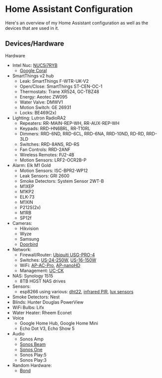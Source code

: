 # Home Assistant Configuration

Here's an overview of my Home Assistant configuration as well as the devices that are used in it.

## Devices/Hardware

Hardware

* Intel Nuc: [NUC5i7RYB](https://www.intel.com/content/dam/support/us/en/documents/boardsandkits/NUC5i7RYB_NUC5i7RYBR_TechProdSpec.pdf)
  * [Google Coral](https://coral.withgoogle.com/products/accelerator)
* SmartThings v2 hub
  * Leak: SmartThings F-WTR-UK-V2
  * Open/Close: SmartThings ST-CEN-OC-1
  * Thermostats: Trane XR524, GC-TBZ48
  * Energy: Aeotec ZW095
  * Water Valve: DMWV1
  * Motion Switch: GE 26931
  * Locks: BE469(2x)
* Lighting: Lutron RadioRA2
  * Repeaters: RR-MAIN-REP-WH, RR-AUX-REP-WH
  * Keypads: RRD-HN6BRL, RR-T10RL
  * Dimmers: RRD-6ND, RRD-6CL, RRD-6NA, RRD-10ND, RD-RD, RRD-3LD
  * Switches: RRD-8ANS, RD-RS
  * Fan Controls: RRD-2ANF
  * Wireless Remotes: PJ2-4B
  * Motion Sensors: LRF2-OCR2B-P
* Alarm: Elk M1 Gold
  * Motion Sensors: ISC-BPR2-WP12
  * Leak Sensors: GRI 2600
  * Smoke Detectors: System Sensor 2WT-B
  * M1XEP
  * M1KP2
  * ELK-73
  * M1XIN
  * P212S(2x)
  * M1RB
  * SP12f
* Cameras:
  * Hikvision
  * Wyze
  * Samsung
  * [Doorbird](https://www.doorbird.com/downloads/datasheet_d101s_en.pdf)
* Network:
  * Firewall/Router: [Ubiquiti USG-PRO-4](https://www.ui.com/unifi-routing/unifi-security-gateway-pro-4/)
  * Switches: [US-24-250W](https://store.ui.com/products/unifiswitch-24-250w), [US-16-150W](https://store.ui.com/products/unifi-switch-16-150w)
  * WiFi: [AP-AC-Pro](https://www.ui.com/unifi/unifi-ap-ac-pro/), [AP-nanoHD](https://unifi-nanohd.ui.com/)
  * Management: [UC-CK](https://store.ui.com/products/unifi-cloud-key)
* NAS: Synology 1515
  * 8TB HGST NAS drives
* Sensors:
  * esp8266 using various: [dht22](https://www.amazon.com/gp/product/B014SMNBJC), [infrared PIR](https://www.amazon.com/gp/product/B016Y10B3O), [lux sensors](https://www.amazon.com/gp/product/B00AF278A8)
* Smoke Detectors: Nest
* Blinds: Hunter Douglas PowerView
* WiFi Bulbs: Lifx
* Water Heater: Rheem Econet
* Voice
  * Google Home Hub, Google Home Mini
  * Echo Dot V3, Echo Show 5
* Audio
  * Sonos Amp
  * [Sonos Beam](https://www.sonos.com/en-us/shop/beam.html)
  * [Sonos One](https://www.sonos.com/en-us/shop/one.html)
  * Sonos Play:5
  * Sonos Play:3
* Random Hardware:
  * [Bond](https://bondhome.io/bond-bridge/)
